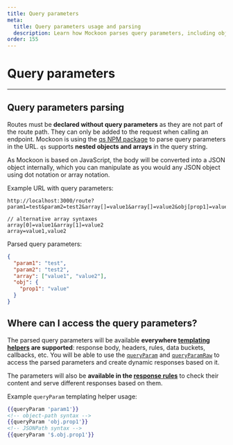 ```yaml
---
title: Query parameters
meta:
  title: Query parameters usage and parsing
  description: Learn how Mockoon parses query parameters, including objects and arrays, and how to use them in your mock API responses.
order: 155
---
```


# Query parameters

---

## Query parameters parsing

Routes must be **declared without query parameters** as they are not part of the route path. They can only be added to the request when calling an endpoint.
Mockoon is using the [qs NPM package](https://www.npmjs.com/package/qs) to parse query parameters in the URL. `qs` supports **nested objects and arrays** in the query string.

As Mockoon is based on JavaScript, the body will be converted into a JSON object internally, which you can manipulate as you would any JSON object using dot notation or array notation.

Example URL with query parameters:

```text
http://localhost:3000/route?param1=test&param2=test2&array[]=value1&array[]=value2&obj[prop1]=value

// alternative array syntaxes
array[0]=value1&array[1]=value2
array=value1,value2
```

Parsed query parameters:

```json
{
  "param1": "test",
  "param2": "test2",
  "array": ["value1", "value2"],
  "obj": {
    "prop1": "value"
  }
}
```

## Where can I access the query parameters?

The parsed query parameters will be available **everywhere [templating helpers](docs:templating/overview) are supported**: response body, headers, rules, data buckets, callbacks, etc. You will be able to use the [`queryParam`](docs:templating/mockoon-request-helpers#queryparam) and [`queryParamRaw`](docs:templating/mockoon-request-helpers#queryparamraw) to access the parsed parameters and create dynamic responses based on it.

The parameters will also be **available in the [response rules](docs:route-responses/dynamic-rules)** to check their content and serve different responses based on them.

Example `queryParam` templating helper usage:

```handlebars
{{queryParam 'param1'}}
<!-- object-path syntax -->
{{queryParam 'obj.prop1'}}
<!-- JSONPath syntax -->
{{queryParam '$.obj.prop1'}}
```
